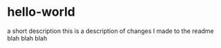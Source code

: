 # hello-world
a short description
this is a description of changes I made to the readme
blah
blah
blah
